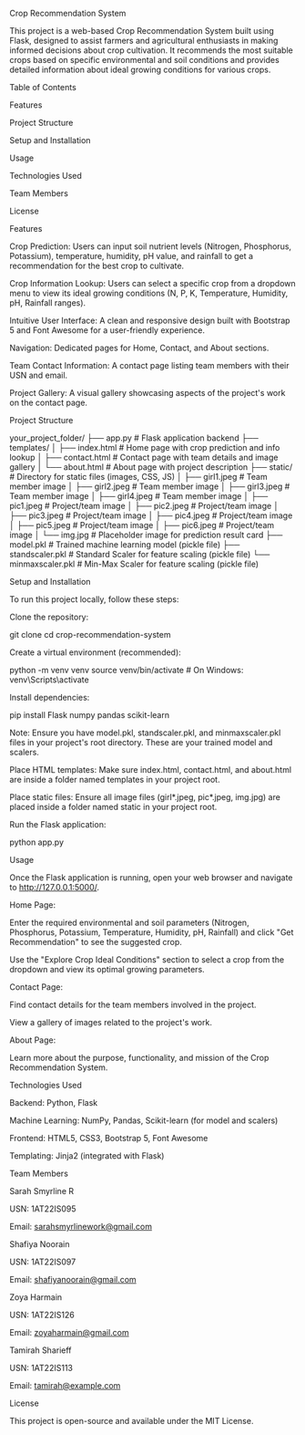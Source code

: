 Crop Recommendation System

This project is a web-based Crop Recommendation System built using Flask, designed to assist farmers and agricultural enthusiasts in making informed decisions about crop cultivation. It recommends the most suitable crops based on specific environmental and soil conditions and provides detailed information about ideal growing conditions for various crops.

Table of Contents

Features

Project Structure

Setup and Installation

Usage

Technologies Used

Team Members

License

Features

Crop Prediction: Users can input soil nutrient levels (Nitrogen, Phosphorus, Potassium), temperature, humidity, pH value, and rainfall to get a recommendation for the best crop to cultivate.

Crop Information Lookup: Users can select a specific crop from a dropdown menu to view its ideal growing conditions (N, P, K, Temperature, Humidity, pH, Rainfall ranges).

Intuitive User Interface: A clean and responsive design built with Bootstrap 5 and Font Awesome for a user-friendly experience.

Navigation: Dedicated pages for Home, Contact, and About sections.

Team Contact Information: A contact page listing team members with their USN and email.

Project Gallery: A visual gallery showcasing aspects of the project's work on the contact page.

Project Structure

your_project_folder/
├── app.py                  # Flask application backend
├── templates/
│   ├── index.html          # Home page with crop prediction and info lookup
│   ├── contact.html        # Contact page with team details and image gallery
│   └── about.html          # About page with project description
├── static/                 # Directory for static files (images, CSS, JS)
│   ├── girl1.jpeg          # Team member image
│   ├── girl2.jpeg          # Team member image
│   ├── girl3.jpeg          # Team member image
│   ├── girl4.jpeg          # Team member image
│   ├── pic1.jpeg           # Project/team image
│   ├── pic2.jpeg           # Project/team image
│   ├── pic3.jpeg           # Project/team image
│   ├── pic4.jpeg           # Project/team image
│   ├── pic5.jpeg           # Project/team image
│   ├── pic6.jpeg           # Project/team image
│   └── img.jpg             # Placeholder image for prediction result card
├── model.pkl               # Trained machine learning model (pickle file)
├── standscaler.pkl         # Standard Scaler for feature scaling (pickle file)
└── minmaxscaler.pkl        # Min-Max Scaler for feature scaling (pickle file)


Setup and Installation

To run this project locally, follow these steps:

Clone the repository:

git clone <your-repository-url>
cd crop-recommendation-system


Create a virtual environment (recommended):

python -m venv venv
source venv/bin/activate  # On Windows: venv\Scripts\activate


Install dependencies:

pip install Flask numpy pandas scikit-learn


Note: Ensure you have model.pkl, standscaler.pkl, and minmaxscaler.pkl files in your project's root directory. These are your trained model and scalers.

Place HTML templates:
Make sure index.html, contact.html, and about.html are inside a folder named templates in your project root.

Place static files:
Ensure all image files (girl*.jpeg, pic*.jpeg, img.jpg) are placed inside a folder named static in your project root.

Run the Flask application:

python app.py


Usage

Once the Flask application is running, open your web browser and navigate to http://127.0.0.1:5000/.

Home Page:

Enter the required environmental and soil parameters (Nitrogen, Phosphorus, Potassium, Temperature, Humidity, pH, Rainfall) and click "Get Recommendation" to see the suggested crop.

Use the "Explore Crop Ideal Conditions" section to select a crop from the dropdown and view its optimal growing parameters.

Contact Page:

Find contact details for the team members involved in the project.

View a gallery of images related to the project's work.

About Page:

Learn more about the purpose, functionality, and mission of the Crop Recommendation System.

Technologies Used

Backend: Python, Flask

Machine Learning: NumPy, Pandas, Scikit-learn (for model and scalers)

Frontend: HTML5, CSS3, Bootstrap 5, Font Awesome

Templating: Jinja2 (integrated with Flask)

Team Members

Sarah Smyrline R

USN: 1AT22IS095

Email: sarahsmyrlinework@gmail.com

Shafiya Noorain

USN: 1AT22IS097

Email: shafiyanoorain@gmail.com

Zoya Harmain

USN: 1AT22IS126

Email: zoyaharmain@gmail.com

Tamirah Sharieff

USN: 1AT22IS113

Email: tamirah@example.com

License

This project is open-source and available under the MIT License.
